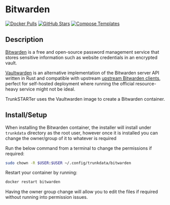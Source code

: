 # Bitwarden

[![Docker Pulls](https://img.shields.io/docker/pulls/vaultwarden/server?style=flat-square&color=607D8B&label=docker%20pulls&logo=docker)](https://hub.docker.com/r/vaultwarden/server)
[![GitHub Stars](https://img.shields.io/github/stars/dani-garcia/vaultwarden?style=flat-square&color=607D8B&label=github%20stars&logo=github)](https://github.com/dani-garcia/vaultwarden)
[![Compose Templates](https://img.shields.io/static/v1?style=flat-square&color=607D8B&label=compose&message=templates)](https://github.com/jodfie/TrunkSTARTer/tree/master/compose/.apps/bitwarden)

## Description

[Bitwarden](https://bitwarden.com/) is a free and open-source password
management service that stores sensitive information such as website credentials
in an encrypted vault.

[Vaultwarden](https://github.com/dani-garcia/vaultwarden) is an alternative implementation of the Bitwarden server API written in Rust and compatible with upstream [upstream Bitwarden clients](https://bitwarden.com/#download), perfect for self-hosted deployment where running the official resource-heavy service might not be ideal.

TrunkSTARTer uses the Vaultwarden image to create a Bitwarden container.

## Install/Setup

When installing the Bitwarden container, the installer will install under
`trunkdata` directory as the root user, however once it is installed you can
change the owner/group of it to whatever is required

Run the below command from a terminal to change the permissions if required:

```bash
sudo chown -R $USER:$USER ~/.config/trunkdata/bitwarden
```

Restart your container by running:

```bash
docker restart bitwarden
```

Having the owner group change will allow you to edit the files if required
without running into permission issues.
